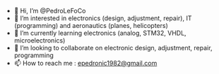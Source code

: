- 👋 Hi, I’m @PedroLeFoCo
- 👀 I’m interested in electronics (design, adjustment, repair), IT (programming) and aeronautics (planes, helicopters)
- 🌱 I’m currently learning electronics (analog, STM32, VHDL, microelectronics)
- 💞️ I’m looking to collaborate on electronic design, adjustment, repair, programming
- 📫 How to reach me : epedronic1982@gmail.com

<!---
PedroLeFoCo/PedroLeFoCo is a ✨ special ✨ repository because its `README.md` (this file) appears on your GitHub profile.
You can click the Preview link to take a look at your changes.
--->
